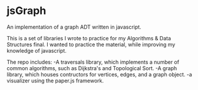jsGraph
=======

An implementation of a graph ADT written in javascript.

This is a set of libraries I wrote to practice for my Algorithms & Data Structures final. I wanted to practice the material, while improving my knowledge of javascript.

The repo includes:
-A traversals library, which implements a number of common algorithms, such as Dijkstra's and Topological Sort.
-A graph library, which houses contructors for vertices, edges, and a graph object.
-a visualizer using the paper.js framework.

